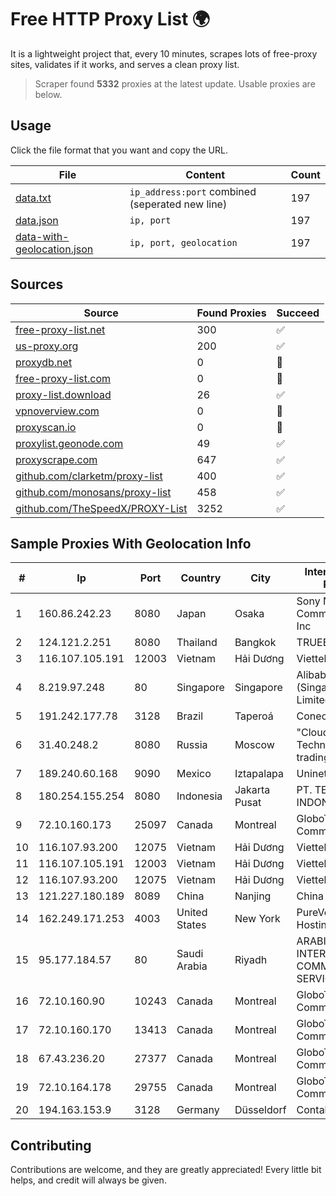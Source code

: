 
# Free HTTP Proxy List 🌍

It is a lightweight project that, every 10 minutes, scrapes lots of free-proxy sites, validates if it works, and serves a clean proxy list.


> Scraper found **5332** proxies at the latest update. Usable proxies are below.

## Usage

Click the file format that you want and copy the URL.


|File|Content|Count|
|----|-------|-----|
|[data.txt](https://raw.githubusercontent.com/themiralay/Proxy-List-World/master/data.txt)|`ip_address:port` combined (seperated new line)|197|
|[data.json](https://raw.githubusercontent.com/themiralay/Proxy-List-World/master/data.json)|`ip, port`|197|
|[data-with-geolocation.json](https://raw.githubusercontent.com/themiralay/Proxy-List-World/master/data-with-geolocation.json)|`ip, port, geolocation`|197|

## Sources

|Source|Found Proxies|Succeed|
|------|-------------|-------|
|[free-proxy-list.net](https://free-proxy-list.net)|300|✅|
|[us-proxy.org](https://www.us-proxy.org)|200|✅|
|[proxydb.net](http://proxydb.net)|0|🚫|
|[free-proxy-list.com](https://free-proxy-list.com/?page=&port=&type%5B%5D=http&type%5B%5D=https&up_time=0&search=Search)|0|🚫|
|[proxy-list.download](https://www.proxy-list.download/HTTP)|26|✅|
|[vpnoverview.com](https://vpnoverview.com/privacy/anonymous-browsing/free-proxy-servers)|0|🚫|
|[proxyscan.io](https://www.proxyscan.io)|0|🚫|
|[proxylist.geonode.com](https://proxylist.geonode.com/api/proxy-list?limit=300&page=1&sort_by=lastChecked&sort_type=desc&protocols=http,https)|49|✅|
|[proxyscrape.com](https://api.proxyscrape.com/v2/?request=displayproxies&protocol=http&timeout=10000&country=all&ssl=all&anonymity=all)|647|✅|
|[github.com/clarketm/proxy-list](https://raw.githubusercontent.com/clarketm/proxy-list/master/proxy-list-raw.txt)|400|✅|
|[github.com/monosans/proxy-list](https://raw.githubusercontent.com/monosans/proxy-list/main/proxies/http.txt)|458|✅|
|[github.com/TheSpeedX/PROXY-List](https://raw.githubusercontent.com/TheSpeedX/PROXY-List/master/http.txt)|3252|✅|


## Sample Proxies With Geolocation Info

|#|Ip|Port|Country|City|Internet Service Provider|
|-|--|----|-------|----|-------------------------|
|1|160.86.242.23|8080|Japan|Osaka|Sony Network Communications Inc|
|2|124.121.2.251|8080|Thailand|Bangkok|TRUEBB|
|3|116.107.105.191|12003|Vietnam|Hải Dương|Viettel Corporation|
|4|8.219.97.248|80|Singapore|Singapore|Alibaba Cloud (Singapore) Private Limited|
|5|191.242.177.78|3128|Brazil|Taperoá|Conect Telecom|
|6|31.40.248.2|8080|Russia|Moscow|"Cloud Technologies" LLC trading as Cloud.ru|
|7|189.240.60.168|9090|Mexico|Iztapalapa|Uninet S.A. de C.V.|
|8|180.254.155.254|8080|Indonesia|Jakarta Pusat|PT. TELKOM INDONESIA|
|9|72.10.160.173|25097|Canada|Montreal|GloboTech Communications|
|10|116.107.93.200|12075|Vietnam|Hải Dương|Viettel Corporation|
|11|116.107.105.191|12003|Vietnam|Hải Dương|Viettel Corporation|
|12|116.107.93.200|12075|Vietnam|Hải Dương|Viettel Corporation|
|13|121.227.180.189|8089|China|Nanjing|China Telecom|
|14|162.249.171.253|4003|United States|New York|PureVoltage Hosting Inc.|
|15|95.177.184.57|80|Saudi Arabia|Riyadh|ARABIAN INTERNET & COMMUNICATIONS SERVICES CO.LTD|
|16|72.10.160.90|10243|Canada|Montreal|GloboTech Communications|
|17|72.10.160.170|13413|Canada|Montreal|GloboTech Communications|
|18|67.43.236.20|27377|Canada|Montreal|GloboTech Communications|
|19|72.10.164.178|29755|Canada|Montreal|GloboTech Communications|
|20|194.163.153.9|3128|Germany|Düsseldorf|Contabo GmbH|



## Contributing

Contributions are welcome, and they are greatly appreciated! Every
little bit helps, and credit will always be given.

